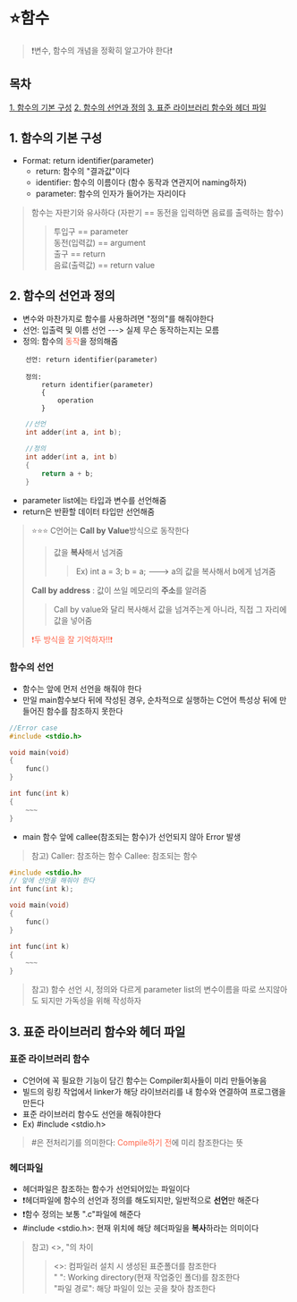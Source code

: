 # ⭐함수
> ❗변수, 함수의 개념을 정확히 알고가야 한다❗

## 목차
[1. 함수의 기본 구성](#1-함수의-기본-구성)
[2. 함수의 선언과 정의](#2-함수의-선언과-정의)
[3. 표준 라이브러리 함수와 헤더 파일](#3-표준-라이브러리-함수와-헤더-파일)

## 1. 함수의 기본 구성
- Format: return identifier(parameter)
    - return: 함수의 "결과값"이다
    - identifier: 함수의 이름이다 (함수 동작과 연관지어 naming하자)
    - parameter: 함수의 인자가 들어가는 자리이다
> 함수는 자판기와 유사하다 (자판기 == 동전을 입력하면 음료를 출력하는 함수)
>> 투입구 == parameter<br>
>> 동전(입력값) == argument<br>
>> 출구 == return<br>
>> 음료(출력값) == return value

## 2. 함수의 선언과 정의
- 변수와 마찬가지로 함수를 사용하려면 "정의"를 해줘야한다
- 선언: 입출력 및 이름 선언 ---> 실제 무슨 동작하는지는 모름
- 정의: 함수의 <span style= "color :tomato">동작</span>을 정의해줌
```
    선언: return identifier(parameter)
    
    정의:
        return identifier(parameter)
        {
            operation
        }
```
```c
    //선언
    int adder(int a, int b);

    //정의
    int adder(int a, int b)
    {
        return a + b;
    }
```
- parameter list에는 타입과 변수를 선언해줌
- return은 반환할 데이터 타입만 선언해줌
> ⭐⭐⭐ C언어는 **Call by Value**방식으로 동작한다
> > 값을 **복사**해서 넘겨줌
> > > Ex) int a = 3; b = a; ---> a의 값을 복사해서 b에게 넘겨줌<br>
>
> **Call by address** : 값이 쓰일 메모리의 **주소**를 알려줌
> > Call by value와 달리 복사해서 값을 넘겨주는게 아니라, 직접 그 자리에 값을 넣어줌<br>
>
> <span style = "color: tomato">❗두 방식을 잘 기억하자!!❗</span>

### 함수의 선언
- 함수는 앞에 먼저 선언을 해줘야 한다
- 만일 main함수보다 뒤에 작성된 경우, 순차적으로 실행하는 C언어 특성상 뒤에 만들어진 함수를 참조하지 못한다
```c
//Error case
#include <stdio.h>

void main(void)
{
    func()
}

int func(int k)
{
    ~~~
}
```
- main 함수 앞에 callee(참조되는 함수)가 선언되지 않아 Error 발생
> 참고) Caller: 참조하는 함수       Callee: 참조되는 함수

```c
#include <stdio.h>
// 앞에 선언을 해줘야 한다
int func(int k);

void main(void)
{
    func()
}

int func(int k)
{
    ~~~
}
```

> 참고) 함수 선언 시, 정의와 다르게 parameter list의 변수이름을 따로 쓰지않아도 되지만 가독성을 위해 작성하자

## 3. 표준 라이브러리 함수와 헤더 파일

### 표준 라이브러리 함수
- C언어에 꼭 필요한 기능이 담긴 함수는 Compiler회사들이 미리 만들어놓음
- 빌드의 링킹 작업에서 linker가 해당 라이브러리를 내 함수와 연결하여 프로그램을 만든다
- 표준 라이브러리 함수도 선언을 해줘야한다
- Ex) #include <stdio.h>
> #은 전처리기를 의미한다: <span style = "color: tomato">Compile하기 전</span>에 미리 참조한다는 뜻

### 헤더파일
- 헤더파일은 참조하는 함수가 선언되어있는 파일이다
- ❗헤더파일에 함수의 선언과 정의를 해도되지만, 일반적으로 **선언**만 해준다
- ❗함수 정의는 보통 ".c"파일에 해준다 
- #include <stdio.h>: 현재 위치에 해당 헤더파일을 **복사**하라는 의미이다
> 참고) <>, "의 차이
> > <>: 컴파일러 설치 시 생성된 표준폴더를 참조한다<br>
> > " ": Working directory(현재 작업중인 폴더)를 참조한다<br>
> > "파일 경로": 해당 파일이 있는 곳을 찾아 참조한다

